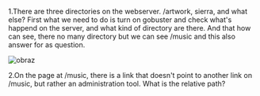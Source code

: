 1.There are three directories on the webserver. /artwork, sierra, and what else?
First what we need to do is turn on gobuster and check what's happend on the server, and what kind of directory are there.
And that how can see, there no many directory but we can see /music and this also answer for as question. 

![obraz](https://github.com/Anogota/OpenAdmin/assets/143951834/edc821c2-2422-4ae7-b8d7-efb9c1470eae)

2.On the page at /music, there is a link that doesn't point to another link on /music, but rather an administration tool. What is the relative path?
